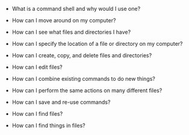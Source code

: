 - What is a command shell and why would I use one?

- How can I move around on my computer?
- How can I see what files and directories I have?
- How can I specify the location of a file or directory on my computer?

- How can I create, copy, and delete files and directories?
- How can I edit files?

- How can I combine existing commands to do new things?

- How can I perform the same actions on many different files?

- How can I save and re-use commands?

- How can I find files?
- How can I find things in files?